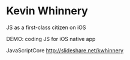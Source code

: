 # Kevin Whinnery

JS as a first-class citizen on iOS

DEMO: coding JS for iOS native app

JavaScriptCore
http://slideshare.net/kwhinnery
